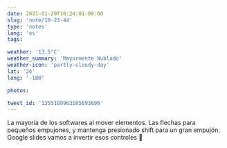 ```yaml
---
date: 2021-01-29T10:24:01-06:00
slug: 'note/10-23-44'
type: 'notes'
lang: 'es'
tags:

weather: '13.5°C'
weather_summary: 'Mayormente Nublado'
weather-icon: 'partly-cloudy-day'
lat: '26'
long: '-100'

photos:

tweet_id: '1355189963105693696'
---
```

La mayoría de los softwares al mover elementos. Las flechas para pequeños empujones, y mantenga presionado shift para un gran empujón. 
Google slides vamos a invertir esos controles 🥴